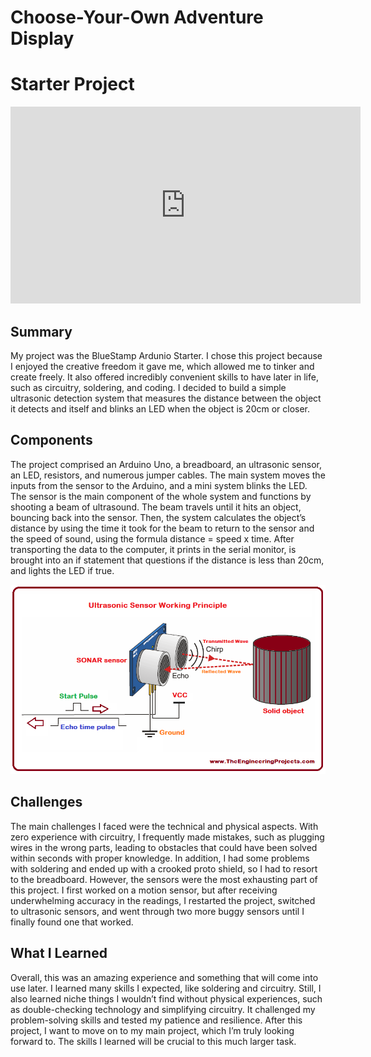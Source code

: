 # Choose-Your-Own Adventure Display
<!---
Replace this text with a brief description (2-3 sentences) of your project. This description should draw the reader in and make them interested in what you've built. You can include what the biggest challenges, takeaways, and triumphs from completing the project were. As you complete your portfolio, remember your audience is less familiar than you are with all that your project entails!

You should comment out all portions of your portfolio that you have not completed yet, as well as any instructions:

| **Engineer** | **School** | **Area of Interest** | **Grade** |
|:--:|:--:|:--:|:--:|
| Joseph S| Palo Alto Highschool | Software Engineering | 9th Grade


**Replace the BlueStamp logo below with an image of yourself and your completed project. Follow the guide [here](https://tomcam.github.io/least-github-pages/adding-images-github-pages-site.html) if you need help.**


![Headstone Image](logo.svg)
  
# Final Milestone

 **Don't forget to replace the text below with the embedding for your milestone video. Go to Youtube, click Share -> Embed, and copy and paste the code to replace what's below.**

 <iframe width="560" height="315" src="https://www.youtube.com/embed/F7M7imOVGug" title="YouTube video player" frameborder="0" allow="accelerometer; autoplay; clipboard-write; encrypted-media; gyroscope; picture-in-picture; web-share" allowfullscreen></iframe>

 For your final milestone, explain the outcome of your project. Key details to include are:
 - What you've accomplished since your previous milestone
 - What your biggest challenges and triumphs were at BSE
 - A summary of key topics you learned about
 - What you hope to learn in the future after everything you've learned at BSE



 # Second Milestone

 **Don't forget to replace the text below with the embedding for your milestone video. Go to Youtube, click Share -> Embed, and copy and paste the code to replace what's below.**

 <iframe width="560" height="315" src="https://www.youtube.com/embed/y3VAmNlER5Y" title="YouTube video player" frameborder="0" allow="accelerometer; autoplay; clipboard-write; encrypted-media; gyroscope; picture-in-picture; web-share" allowfullscreen></iframe>

 For your second milestone, explain what you've worked on since your previous milestone. You can highlight:
 - Technical details of what you've accomplished and how they contribute to the final goal
 - What has been surprising about the project so far
 - Previous challenges you faced that you overcame
 - What needs to be completed before your final milestone

 # First Milestone

 **Don't forget to replace the text below with the embedding for your milestone video. Go to Youtube, click Share -> Embed, and copy and paste the code to replace what's below.**

 <iframe width="560" height="315" src="https://www.youtube.com/embed/DByS1SLt-O0?si=E4YeEYrHOiGyVLPe" title="YouTube video player" frameborder="0" allow="accelerometer; autoplay; clipboard-write; encrypted-media; gyroscope; picture-in-picture; web-share" referrerpolicy="strict-origin-when-cross-origin" allowfullscreen></iframe>

 For your first milestone, describe what your project is and how you plan to build it. You can include:
 - An explanation about the different components of your project and how they will all integrate together
 - Technical progress you've made so far
 - Challenges you're facing and solving in your future milestones
 - What your plan is to complete your project

 # Schematics 
 Here's where you'll put images of your schematics. [Tinkercad](https://www.tinkercad.com/blog/official-guide-to-tinkercad-circuits) and [Fritzing](https://fritzing.org/learning/) are both great resoruces to create professional schematic diagrams, though BSE recommends Tinkercad becuase it can be done easily and for free in the browser. 

 # Code
 Here's where you'll put your code. The syntax below places it into a block of code. Follow the guide [here]([url](https://www.markdownguide.org/extended-syntax/)) to learn how to customize it to your project needs. 

 ```c++
 void setup() {
   // put your setup code here, to run once:
   Serial.begin(9600);
   Serial.println("Hello World!");
 }

 void loop() {
   // put your main code here, to run repeatedly:

 }
```

 # Bill of Materials
 Here's where you'll list the parts in your project. To add more rows, just copy and paste the example rows below.
 Don't forget to place the link of where to buy each component inside the quotation marks in the corresponding row after href =. Follow the guide [here]([url](https://www.markdownguide.org/extended-syntax/)) to learn how to customize this to your project needs. 

 | **Part** | **Note** | **Price** | **Link** |
 |:--:|:--:|:--:|:--:|
 | Item Name | What the item is used for | $Price | <a href="https://www.amazon.com/Arduino-A000066-ARDUINO-UNO-R3/dp/B008GRTSV6/"> Link </a> |
 | Item Name | What the item is used for | $Price | <a href="https://www.amazon.com/Arduino-A000066-ARDUINO-UNO-R3/dp/B008GRTSV6/"> Link </a> |
 | Item Name | What the item is used for | $Price | <a href="https://www.amazon.com/Arduino-A000066-ARDUINO-UNO-R3/dp/B008GRTSV6/"> Link </a> |
-->

# Starter Project


<iframe width="560" height="315" src="https://www.youtube.com/embed/DByS1SLt-O0?si=E4YeEYrHOiGyVLPe" title="YouTube video player" frameborder="0" allow="accelerometer; autoplay; clipboard-write; encrypted-media; gyroscope; picture-in-picture; web-share" referrerpolicy="strict-origin-when-cross-origin" allowfullscreen></iframe>


## Summary
My project was the BlueStamp Ardunio Starter. I chose this project because I enjoyed the creative freedom it gave me, which allowed me to tinker and create freely. It also offered incredibly convenient skills to have later in life, such as circuitry, soldering, and coding. I decided to build a simple ultrasonic detection system that measures the distance between the object it detects and itself and blinks an LED when the object is 20cm or closer.

## Components
The project comprised an Arduino Uno, a breadboard, an ultrasonic sensor, an LED, resistors, and numerous jumper cables. The main system moves the inputs from the sensor to the Arduino, and a mini system blinks the LED. The sensor is the main component of the whole system and functions by shooting a beam of ultrasound. The beam travels until it hits an object, bouncing back into the sensor. Then, the system calculates the object’s distance by using the time it took for the beam to return to the sensor and the speed of sound, using the formula distance = speed x time. After transporting the data to the computer, it prints in the serial monitor, is brought into an if statement that questions if the distance is less than 20cm, and lights the LED if true.

![Headstone Image](Ultrasonic-Sensor-Arduino-Interfacing_2.png)

## Challenges
The main challenges I faced were the technical and physical aspects. With zero experience with circuitry, I frequently made mistakes, such as plugging wires in the wrong parts, leading to obstacles that could have been solved within seconds with proper knowledge. In addition, I had some problems with soldering and ended up with a crooked proto shield, so I had to resort to the breadboard. However, the sensors were the most exhausting part of this project. I first worked on a motion sensor, but after receiving underwhelming accuracy in the readings, I restarted the project, switched to ultrasonic sensors, and went through two more buggy sensors until I finally found one that worked.

## What I Learned
Overall, this was an amazing experience and something that will come into use later. I learned many skills I expected, like soldering and circuitry. Still, I also learned niche things I wouldn’t find without physical experiences, such as double-checking technology and simplifying circuitry. It challenged my problem-solving skills and tested my patience and resilience. After this project, I want to move on to my main project, which I’m truly looking forward to. The skills I learned will be crucial to this much larger task.

<!---
# Other Resources/Examples
One of the best parts about Github is that you can view how other people set up their own work. Here are some past BSE portfolios that are awesome examples. You can view how they set up their portfolio, and you can view their index.md files to understand how they implemented different portfolio components.
- [Example 1](https://trashytuber.github.io/YimingJiaBlueStamp/)
- [Example 2](https://sviatil0.github.io/Sviatoslav_BSE/)
- [Example 3](https://arneshkumar.github.io/arneshbluestamp/)
-->

